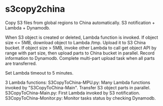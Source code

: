 # s3copy2china
Copy S3 files from global regions to China automatically.
S3 notification + Lambda + Dynamodb.

When S3 object is created or deleted, Lambda function is invoked. 
If object size <= 5MB, download object to Lambda /tmp. Upload it to S3 China bucket.
If object size > 5MB, invoke other Lambda to call get object API by range with part size, then upload parts to China bucket in parallel. Record information to Dynamodb. Complete multi-part upload task when all parts are transferred.

Set Lambda timeout to 5 minutes.

3 Lambda functions:
S3CopyToChina-MPU.py: Many Lambda functions invoked by "S3CopyToChina-Main". Transfer S3 object parts in parallel.
S3CopyToChina-Main.py: First Lambda invoked by S3 notification. 
S3CopyToChina-Monitor.py: Monitor tasks status by checking Dynamodb.
